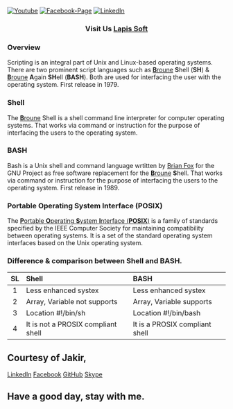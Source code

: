 [![Youtube][youtube-shield]][youtube-url]
[![Facebook-Page][facebook-shield]][facebook-url]
[![LinkedIn][linkedin-shield]][linkedin-url]

<h3 align="center">
   Visit Us <a href="http://www.lapissoft.com">Lapis Soft</a>
</h3>

### Overview

Scripting is an integral part of Unix and Linux-based operating systems. There are two prominent script languages such as <a href="https://en.wikipedia.org/wiki/Stephen_R._Bourne"><b>B</b>roune</a> <b>S</b>hell (<b>SH</b>) & <a href="https://en.wikipedia.org/wiki/Brian_Fox_(computer_programmer)"><b>B</b>roune</a> <b>A</b>gain <b>SH</b>ell (<b>BASH</b>). Both are used for interfacing the user with the operating system. First release in 1979.

### Shell

The <a href="https://en.wikipedia.org/wiki/Stephen_R._Bourne"><b>B</b>roune</a> Shell is a shell command line interpreter for computer operating systems. That works via command or instruction for the purpose of interfacing the users to the operating system.

### BASH

Bash is a Unix shell and command language wrtitten by <a href="https://en.wikipedia.org/wiki/Brian_Fox_(computer_programmer)">Brian Fox</a> for the GNU Project as free software replacement for the <a href="https://en.wikipedia.org/wiki/Stephen_R._Bourne"><b>B</b>roune</a> <b>S</b>hell. That works via command or instruction for the purpose of interfacing the users to the operating system. First release in 1989.

### <b>P</b>ortable <b>O</b>perating <b>S</b>ystem <b>I</b>nterface (<b>POSIX</b>)

The <a href="https://en.wikipedia.org/wiki/POSIX"><b>P</b>ortable <b>O</b>perating <b>S</b>ystem <b>I</b>nterface (<b>POSIX</b>)</a> is a family of standards specified by the IEEE Computer Society for maintaining compatibility between operating systems. It is a set of the standard operating system interfaces based on the Unix operating system.

### Difference & comparison between Shell and BASH.

| SL  | Shell                              | BASH                           |
| :-: | :--------------------------------- | :----------------------------- |
|  1  | Less enhanced systex               | Less enhanced systex           |
|  2  | Array, Variable not supports       | Array, Variable supports       |
|  3  | Location #!/bin/sh                 | Location #!/bin/bash           |
|  4  | It is not a PROSIX compliant shell | It is a PROSIX compliant shell |

## Courtesy of Jakir,

<a href="https://www.linkedin.com/in/jakir-ruet/">LinkedIn</a>
<a href="https://www.facebook.com/jakir.ruet">Facebook</a>
<a href="https://github.com/jakir-ruet">GitHub</a>
<a href="https://web.skype.com/?openPstnPage=true">Skype</a>

## Have a good day, stay with me.

[youtube-shield]: https://img.shields.io/badge/-Youtube-black.svg?style=flat-square&logo=youtube&color=blue&logoColor=red
[youtube-url]: https://www.youtube.com/@LapisSoft/featured
[facebook-shield]: https://img.shields.io/badge/-Facebook-black.svg?style=flat-square&logo=facebook&color=pink&logoColor=blue
[facebook-url]: https://www.facebook.com/GoLapisSoft/
[linkedin-shield]: https://img.shields.io/badge/-LinkedIn-black.svg?style=flat-square&logo=linkedin&colorB=red
[linkedin-url]: https://www.linkedin.com/company/lapis-soft/
